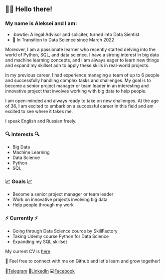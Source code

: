 ## 🙋‍♂️ Hello there!

### My name is Aleksei and I am:
* :bowtie: A legal Advisor and soliciter, turned into Data Sientist
* 🏃 In Transition to Data Science since March 2022

Moreover, I am a passionate learner who recently started delving into the world of Python, SQL, and data science. I have a strong interest in big data and machine learning concepts, and I am always eager to learn new things and expand my skillset adn to apply these skills in real-world projects.


In my previous career, I had experience managing a team of up to 6 people and successfully handling complex tasks and challenges. My goal is to become a senior project manager or team leader in an interesting and innovative project that involves working with big data to help people.

I am open-minded and always ready to take on new challenges. At the age of 36, I am excited to embark on a successful career in this field and am excited to see where it takes me.

I speak English and Russian freely.

### 🔍 Interests 🔍

* Big Data
* Machine Learning
* Data Science
* Python
* SQL

### 📈 Goals 📈

* Become a senior project manager or team leader
* Work on innovative projects involving big data
* Help people through my work

### ⚡️ Currently ⚡️

* Going through Data Science cource by SkillFactory
* Taking Udemy course Python for Data Science
* Expanding my SQL skillset

My current CV is [here](https://github.com/shohart/shohart/blob/master/CV%20bykov%20en-US%20DS_PY.pdf)

🤝 Feel free to connect with me on Github and let's learn and grow together!

📱[Telegram](https://t.me/pjatkovsky)
👔[LinkedIn](https://www.linkedin.com/in/aleksei-bykov-vilnius/)
💻[Facebook](https://www.facebook.com/s.sovetnik/)

